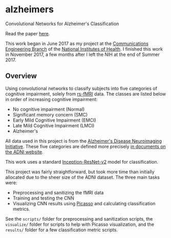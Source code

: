 # alzheimers
Convolutional Networks for Alzheimer's Classification

Read the paper [here](https://nikhilsardana.github.io/sts.pdf).

This work began in June 2017 as my project at the [Communications Engineering Branch](https://ceb.nlm.nih.gov/) of the [National Institutes of Health](https://www.nih.gov/). I finished this work in November 2017, a few months after I left the NIH at the end of Summer 2017.

## Overview
Using convolutional networks to classify subjects into five categories of cognitive impairment, solely from [rs-fMRI](https://en.wikipedia.org/wiki/Resting_state_fMRI) data. The classes are listed below in order of increasing cognitive impairment:
- No cognitive impairment (Normal)
- Significant memory concern (SMC)
- Early Mild Cognitive Impairment (EMCI)
- Late Mild Cognitive Impairment (LMCI)
- Alzheimer's

All data used in this project is from the [Alzheimer's Disease Neuroimaging Initiative](http://adni.loni.usc.edu/). These five categories are defined more precisely [in documents on the ADNI website](http://adni.loni.usc.edu/wp-content/themes/freshnews-dev-v2/documents/clinical/ADNI-2_Protocol.pdf). 

This work uses a standard [Inception-ResNet-v2](https://arxiv.org/abs/1602.07261) model for classification.

This project was fairly straightforward, but took more time than initially allocated due to the sheer size of the ADNI dataset. The three main tasks were:
- Preprocessing and sanitizing the fMRI data
- Training and testing the CNN
- Visualizing CNN results using [Picasso](https://github.com/merantix/picasso) and calculating classification metrics.

See the `scripts/` folder for preprocessing and sanitization scripts, the `visualize/` folder for scripts to help with Picasso visualization, and the `results/` folder for a few classification metric scripts.

